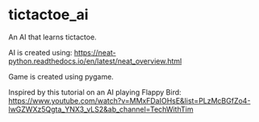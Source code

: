 # tictactoe_ai

An AI that learns tictactoe.

AI is created using: https://neat-python.readthedocs.io/en/latest/neat_overview.html

Game is created using pygame.

Inspired by this tutorial on an AI playing Flappy Bird: https://www.youtube.com/watch?v=MMxFDaIOHsE&list=PLzMcBGfZo4-lwGZWXz5Qgta_YNX3_vLS2&ab_channel=TechWithTim
